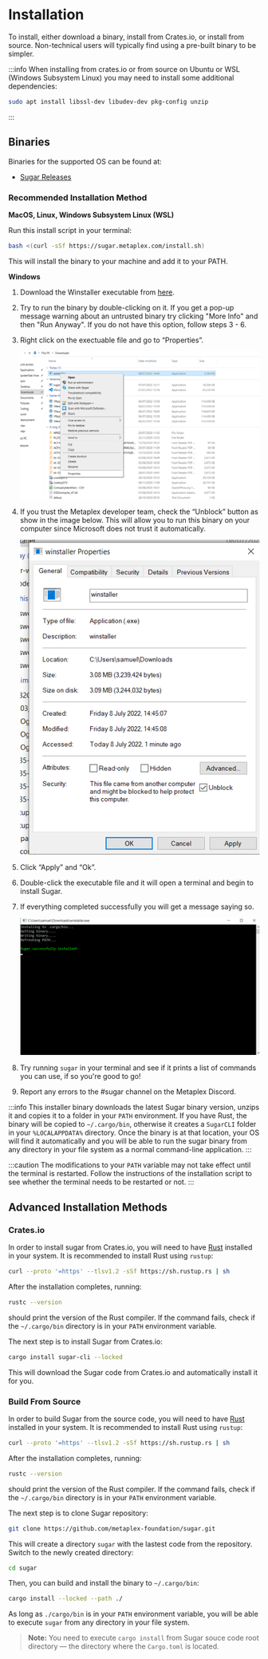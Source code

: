 # Installation

To install, either download a binary, install from Crates.io, or install from source. Non-technical users will typically find using a pre-built binary to be simpler.

:::info
When installing from crates.io or from source on Ubuntu or WSL (Windows Subsystem Linux) you may need to install some additional dependencies:
```bash
sudo apt install libssl-dev libudev-dev pkg-config unzip
``` 
:::

## Binaries

Binaries for the supported OS can be found at:
- [Sugar Releases](https://github.com/metaplex-foundation/sugar/releases)

### Recommended Installation Method

**MacOS, Linux, Windows Subsystem Linux (WSL)**

Run this install script in your terminal:
```bash
bash <(curl -sSf https://sugar.metaplex.com/install.sh)
```

This will install the binary to your machine and add it to your PATH. 

**Windows**

1. Download the Winstaller executable from [here](https://github.com/metaplex-foundation/winstaller/releases/latest/download/winstaller.exe).

2. Try to run the binary by double-clicking on it. If you get a pop-up message warning about an untrusted binary try clicking "More Info" and then "Run Anyway". If you do not have this option, follow steps 3 - 6. 

3. Right click on the exectuable file and go to “Properties”.

   ![Properties.PNG](./assets/Properties.png)

4. If you trust the Metaplex developer team, check the “Unblock” button as show in the image below. This will allow you to run this binary on your computer since Microsoft does not trust it automatically.

   ![Unblock.PNG](./assets/Unblock.png)

5. Click “Apply” and “Ok”.

6. Double-click the executable file and it will open a terminal and begin to install Sugar.

7. If everything completed successfully you will get a message saying so.

   ![installed.PNG](./assets/installed.png)

8. Try running `sugar` in your terminal and see if it prints a list of commands you can use, if so you're good to go!

9. Report any errors to the #sugar channel on the Metaplex Discord.


:::info
This installer binary downloads the latest Sugar binary version, unzips it and copies it to a folder in your `PATH` environment. If you have Rust, the binary will be copied to `~/.cargo/bin`, otherwise it creates a `SugarCLI` folder in your `%LOCALAPPDATA%` directory. Once the binary is at that location, your OS will find it automatically and you will be able to run the sugar binary from any directory in your file system as a normal command-line application.
:::

:::caution
The modifications to your `PATH` variable may not take effect until the terminal is restarted. Follow the instructions of the installation script to see whether the terminal needs to be restarted or not.
:::

## Advanced Installation Methods

### Crates.io

In order to install sugar from Crates.io, you will need to have [Rust](https://www.rust-lang.org/tools/install) installed in your system. It is recommended to install Rust using `rustup`:

```bash
curl --proto '=https' --tlsv1.2 -sSf https://sh.rustup.rs | sh
```

After the installation completes, running:

```bash
rustc --version
```

should print the version of the Rust compiler. If the command fails, check if the `~/.cargo/bin` directory is in your `PATH` environment variable.

The next step is to install Sugar from Crates.io:

```bash
cargo install sugar-cli --locked
```
This will download the Sugar code from Crates.io and automatically install it for you.

### Build From Source

In order to build Sugar from the source code, you will need to have [Rust](https://www.rust-lang.org/tools/install) installed in your system. It is recommended to install Rust using `rustup`:

```bash
curl --proto '=https' --tlsv1.2 -sSf https://sh.rustup.rs | sh
```

After the installation completes, running:

```bash
rustc --version
```

should print the version of the Rust compiler. If the command fails, check if the `~/.cargo/bin` directory is in your `PATH` environment variable.

The next step is to clone Sugar repository:

```bash
git clone https://github.com/metaplex-foundation/sugar.git
```

This will create a directory `sugar` with the lastest code from the repository. Switch to the newly created directory:

```bash
cd sugar
```

Then, you can build and install the binary to `~/.cargo/bin`:

```bash
cargo install --locked --path ./
```

As long as `./cargo/bin` is in your `PATH` environment variable, you will be able to execute `sugar` from any directory in your file system.

> **Note:** You need to execute `cargo install` from Sugar souce code root directory &mdash; the directory where the `Cargo.toml` is located.
